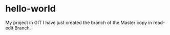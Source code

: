 # hello-world
My project in GIT 
I have just created the branch of the Master copy in read-edit Branch.
